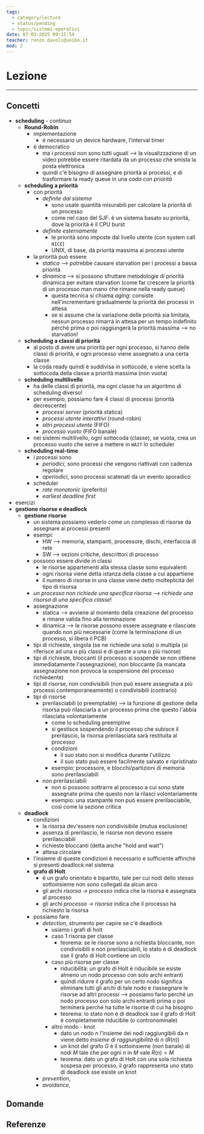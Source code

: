 ```yaml
---
tags:
  - category/lecture
  - status/pending
  - topic/sistemi-operativi
date: 07-03-2025 09:15:54
teacher: renzo.davoli@unibo.it
mod: 2
---
```

# Lezione
---
## Concetti
- **scheduling** - continuo
	- **Round-Robin**
		- implementazione
			- è necessario un device hardware, l'interval timer
		- è democratico
			- ma i processi non sono tutti uguali --> la visualizzazione di un video potrebbe essere ritardata da un processo che smista la posta elettronica
			- quindi c'è bisogno di assegnare priorità ai processi, e di trasformare la ready queue in una _coda con priorità_
	- **scheduling a priorità**
		- con priorità
			- _definite dal sistema_
				- sono usate quantità misurabili per calcolare la priorità di un processo
				- come nel caso del SJF: è un sistema basato su priorità, dove la priorità è il CPU burst
			- _definite esternamente_
				- le priorità sono imposte dal livello utente (con system call `NICE`)
				- UNIX, di base, dà priorità massima ai processi utente
		- la priorità può essere
			- _statica_ --> potrebbe causare starvation per i processi a bassa priorità
			- _dinamica_ --> si possono sfruttare metodologie di priorità dinamica per evitare starvation (come far crescere la priorità di un processo man mano che rimane nella ready queue)
				- questa tecnica si chiama _aging_: consiste nell'incrementare gradualmente la priorità dei processi in attesa
				- se si assume che la variazione delle priorità sia limitata, nessun processo rimarrà in attesa per un tempo indefinito perché prima o poi raggiungerà la priorità massima --> no starvation!
	- **scheduling a classi di priorità**
		- al posto di avere una priorità per ogni processo, si hanno delle classi di priorità, e ogni processo viene assegnato a una certa classe
		- la coda ready quindi è suddivisa in sottocode, e viene scelta la sottocoda della classe a priorità massima (non vuota)
	- **scheduling multilivello**
		- ha delle classi di priorità, ma ogni classe ha un algoritmo di scheduling diverso!
		- per esempio, possiamo fare 4 classi di processi (priorità decrescente)
			- _processi server_ (priorità statica)
			- _processi utente interattivi_ (round-robin)
			- _altri processi utente_ (FIFO)
			- _processo vuoto_ (FIFO banale)
		- nei sistemi multilivello, ogni sottocoda (classe), se vuota, crea un processo vuoto che serve a mettere in `WAIT` lo scheduler
	- **scheduling real-time**
		- i processi sono
			- _periodici_, sono processi che vengono riattivati con cadenza regolare
			- _aperiodici_, sono processi scatenati da un evento sporadico
		- scheduler
			- _rate monotonic_ (preferito)
			- _earliest deadline first_
- esercizi
- **gestione risorse e deadlock**
	- **gestione risorse**
		- un sistema possiamo vederlo come un complesso di risorse da assegnare ai processi presenti
		- esempi:
			- HW --> memoria, stampanti, processore, dischi, interfaccia di rete
			- SW --> sezioni critiche, descrittori di processo
		- possono essere divide in classi
			- le risorse appartenenti alla stessa classe sono equivalenti
			- ogni risorsa viene detta istanza della classe a cui appartiene
			- il numero di risorse in una classe viene detto molteplicità del tipo di risorsa
		- _un processo non richiede una specifica risorsa --> richiede una risorsa di una specifica classe_!
		- assegnazione
			- statica --> avviene al momento della creazione del processo e rimane valida fino alla terminazione
			- dinamica --> le risorse possono essere assegnate e rilasciate quando non più necessarie (come la terminazione di un processo, si libera il PCB)
		- tipi di richieste, singola (se ne richiede una sola) o multipla (si riferisce ad una o più classi e di queste a una o più risorse)
		- tipi di richieste, bloccanti (il processo si sospende se non ottiene immediatamente l'assegnazione), non bloccante (la mancata assegnazione non provoca la sospensione del processo richiedente)
		- tipi di risorse, non condivisibili (non può essere assegnata a più processi contemporaneamente) o condivisibili (contrario)
		- tipi di risorse
			- prerilasciabili (o preemptable) --> la funzione di gestione della risorsa può rilasciarla a un processo prima che questo l'abbia rilasciata volontariamente
				- come lo scheduling preemptive
				- si gestisce sospendendo il processo che subisce il prerilascio, la risorsa prerilasciata sarà restituita al processo
				- condizioni
					- il suo stato non si modifica durante l'utilizzo
					- il suo stato può essere facilmente salvato e ripristinato
				- esempio: processore, e blocchi/partizioni di memoria sono prerilasciabili
			- non prerilasciabili
				- non si possono sottrarre al processo a cui sono state assegnate prima che questo non la rilasci volontariamente
				- esempio: una stampante non può essere prerilasciabile, così come la sezione critica
	- **deadlock**
		- condizioni
			- la risorsa dev'essere non condivisibile (mutua esclusione)
			- assenza di prerilascio, le risorse non devono essere prerilasciabili
			- richieste bloccanti (detta anche "hold and wait")
			- attesa circolare
		- l'insieme di queste condizioni è necessario e sufficiente affinché si presenti deadlock nel sistema
		- **grafo di Holt**
			- è un grafo orientato e bipartito, tale per cui nodi dello stesso sottoinsieme non sono collegati da alcun arco
			- gli archi _risorsa -> processo_ indica che la risorsa è assegnata al processo
			- gli archi _processo -> risorsa_ indica che il processo ha richiesto la risorsa
		- possiamo fare
			- _detection_, strumento per capire se c'è deadlock
				- usiamo i grafi di holt
				- caso 1 risorsa per classe
					- teorema: se le risorse sono a richiesta bloccante, non condivisibili e non prerilasciabili, lo stato è di deadlock sse il grafo di Holt contiene un ciclo
				- caso più risorse per classe
					- riducibilità: un grafo di Holt è riducibile se esiste almeno un nodo processo con solo archi entranti
					- quindi ridurre il grafo per un certo nodo significa eliminare tutti gli archi di tale nodo e riassegnare le risorse ad altri processi --> possiamo farlo perché un nodo processo con solo archi entranti prima o poi terminerà perché ha tutte le risorse di cui ha bisogno
					- teorema: lo stato non è di deadlock sse il grafo di Holt è completamente riducibile (o contronominale)
				- altro modo - knot
					- dato un nodo $n$ l'insieme dei nodi raggiungibili da $n$ viene detto _insieme di raggiungibilità_ di $n$ ($R(n)$)
					- un knot del grafo $G$ è il sottoinsieme (non banale) di nodi $M$ tale che per ogni $n$ in $M$ vale $R(n) = M$
					- teorema: dato un grafo di Holt con una sola richiesta sospesa per processo, il grafo rappresenta uno stato di deadlock sse esiste un knot
			- _prevention_, 
			- _avoidance_, 

## Domande

## Referenze
